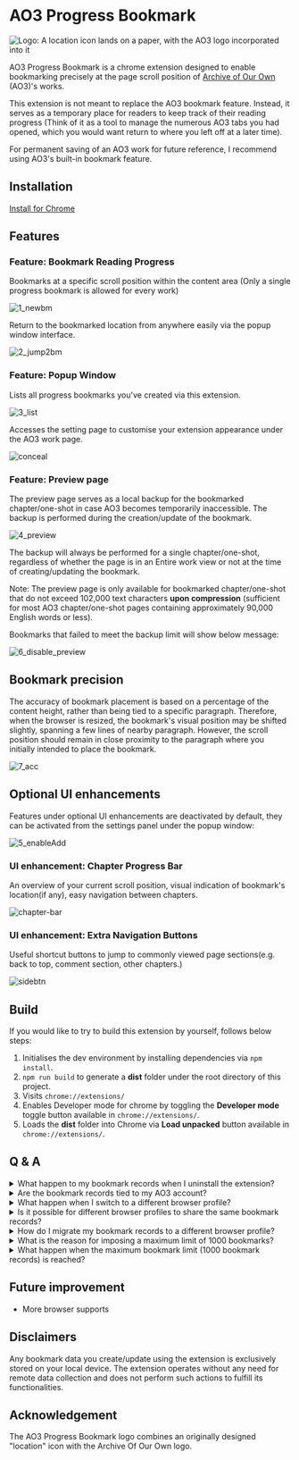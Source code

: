 # AO3 Progress Bookmark
![Logo: A location icon lands on a paper, with the AO3 logo incorporated into it](public/imgs/ao3pb.png?raw=true)

AO3 Progress Bookmark is a chrome extension designed to enable bookmarking precisely at the page scroll position of [Archive of Our Own](https://archiveofourown.org/) (AO3)'s works.

This extension is not meant to replace the AO3 bookmark feature. Instead, it serves as a temporary place for readers to keep track of their reading progress (Think of it as a tool to manage the numerous AO3 tabs you had opened, which you would want return to where you left off at a later time).

For permanent saving of an AO3 work for future reference, I recommend using AO3's built-in bookmark feature.

## Installation

[Install for Chrome](https://chrome.google.com/webstore/detail/ao3-progress-bookmark/bhoneiohifjbclebcmibnlgmdhdpahki)

## Features

### **Feature: Bookmark Reading Progress**

Bookmarks at a specific scroll position within the content area (Only a single progress bookmark is allowed for every work)

![1_newbm](readme/newbm.gif)

Return to the bookmarked location from anywhere easily via the popup window interface.

![2_jump2bm](readme/jump2bm.gif)


### **Feature: Popup Window**

Lists all progress bookmarks you've created via this extension.

![3_list](readme/popup.gif)

Accesses the setting page to customise your extension appearance under the AO3 work page.

![conceal](readme/conceal.gif)

### **Feature: Preview page**

The preview page serves as a local backup for the bookmarked chapter/one-shot in case AO3 becomes temporarily inaccessible. The backup is performed during the creation/update of the bookmark.

![4_preview](readme/preview.gif)

The backup will always be performed for a single chapter/one-shot, regardless of whether the page is in an Entire work view or not at the time of creating/updating the bookmark.

Note: The preview page is only available for bookmarked chapter/one-shot that do not exceed 102,000 text characters **upon compression** (sufficient for most AO3 chapter/one-shot pages containing approximately 90,000 English words or less).

Bookmarks that failed to meet the backup limit will show below message:

![6_disable_preview](readme/preview_toolong.jpg)



## Bookmark precision

The accuracy of bookmark placement is based on a percentage of the content height, rather than being tied to a specific paragraph. Therefore, when the browser is resized, the bookmark's visual position may be shifted slightly, spanning a few lines of nearby paragraph. However, the scroll position should remain in close proximity to the paragraph where you initially intended to place the bookmark.

![7_acc](readme/7_acc.gif)



## **Optional UI enhancements**

Features under optional UI enhancements are deactivated by default, they can be activated from the settings panel under the popup window:

![5_enableAdd](readme/enableAdv.gif)

### **UI enhancement: Chapter Progress Bar**

An overview of your current scroll position, visual indication of bookmark's location(if any), easy navigation between chapters.

![chapter-bar](readme/chapter-bar.gif)


### **UI enhancement: Extra Navigation Buttons**

Useful shortcut buttons to jump to commonly viewed page sections(e.g. back to top, comment section, other chapters.)

![sidebtn](readme/sidebtn.gif)



## Build
If you would like to try to build this extension by yourself, follows below steps:
1. Initialises the dev environment by installing dependencies via `npm install`.
2. `npm run build` to generate a **dist** folder under the root directory of this project.
3. Visits `chrome://extensions/`
4. Enables Developer mode for chrome by toggling the **Developer mode** toggle button available in `chrome://extensions/`.
3. Loads the **dist** folder into Chrome via **Load unpacked** button available in `chrome://extensions/`.


## Q & A
<details>
  <summary>What happen to my bookmark records when I uninstall the extension?</summary>
  
  - When the extension is uninstalled, all bookmark records will be cleared from the local storage, resulting in the loss of your bookmarks. If you plan to reinstall the extension, it is advisable to download the bookmark records' .json file before uninstall.
  
  ![download-btn](readme/download-btn.jpg)
  
  Later, after reinstalling the extension, you can reimport the downloaded .json file to retain your bookmarks.
</details>

<details>
  <summary>Are the bookmark records tied to my AO3 account?</summary>
  
  - No. The bookmark records are tied to your browser profile.
</details>

<details>
  <summary>What happen when I switch to a different browser profile?</summary>
  
  - If you switch to a different browser profile, you won't be able to access the bookmark records that are created by the old browser profile.
</details>

<details>
  <summary>Is it possible for different browser profiles to share the same bookmark records?</summary>
  
  - No, different browser profiles cannot access the same bookmark records(unless you manually migrate the data by downloading from one profile and re-uploading it to another). Each browser profile is assigned a separate storage space where it keeps its own dedicated bookmark records. These records are only accessible to the specific browser profile that creates them.
</details>

<details>
  <summary>How do I migrate my bookmark records to a different browser profile?</summary>

  - To migrate your bookmark records to a new browser profile, follow these steps:
    1. Download the bookmark records (it will be a .json file)
    2. Switch to the desired browser profile
    3. Import the downloaded .json file
    4. Bookmark records are now accessible for the new profile
</details>

<details>
  <summary>What is the reason for imposing a maximum limit of 1000 bookmarks?</summary>

  - The bookmark limit is tested to prevent excessive computing/memory resource usage.
</details>

<details>
  <summary>What happen when the maximum bookmark limit (1000 bookmark records) is reached?</summary>

  ![limit](readme/limit.jpg)

  - You will not be able to add any new bookmarks. If you want to add more bookmarks, you will need to remove some of the existing ones to free up space.
</details>


## Future improvement
- More browser supports

## Disclaimers
Any bookmark data you create/update using the extension is exclusively stored on your local device. The extension operates without any need for remote data collection and does not perform such actions to fulfill its functionalities.


## Acknowledgement
The AO3 Progress Bookmark logo combines an originally designed "location" icon with the Archive Of Our Own logo.
